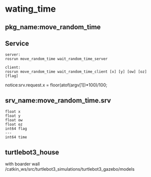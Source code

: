 # wating_time
## pkg_name:move_random_time

## Service
	server:
    rosrun move_random_time wait_random_time_server
    
	client:
    rosrun move_random_time wait_random_time_client [x] [y] [ow] [oz] [flag]
  
   notice:srv.request.x =  floor(atof(argv[1])*100)/100;

## srv_name:move_random_time.srv
	float x
	float y
	float ow
	float oz
	int64 flag
	---
	int64 time

## turtlebot3_house
with boarder wall
/catkin_ws/src/turtlebot3_simulations/turtlebot3_gazebo/models
